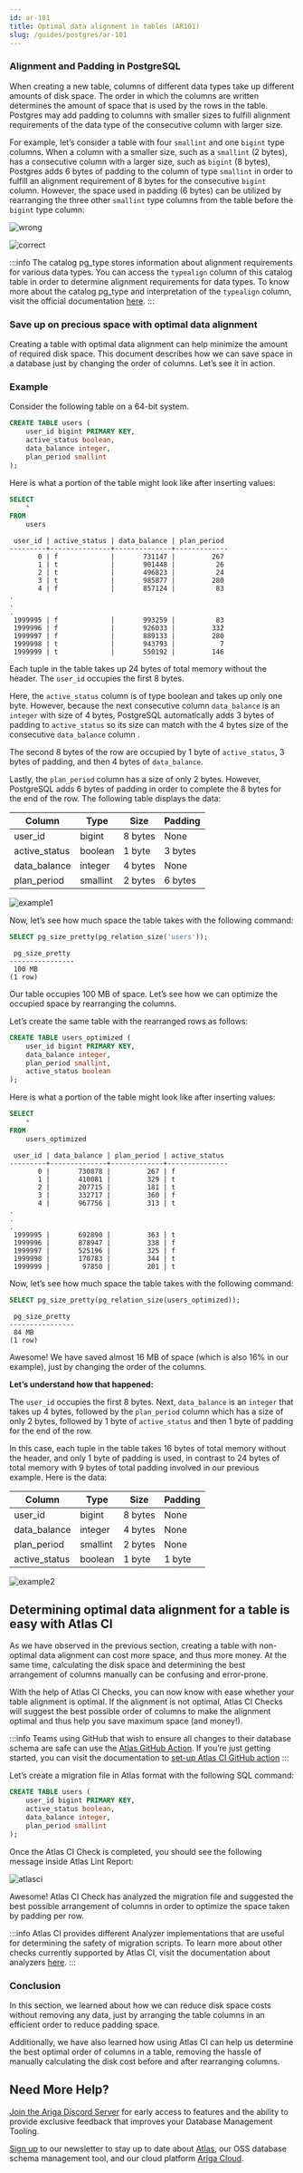 ```yaml
---
id: ar-101
title: Optimal data alignment in tables (AR101)
slug: /guides/postgres/ar-101
---
```


### Alignment and Padding in PostgreSQL

When creating a new table, columns of different data types take up different amounts of disk space. The order in which the columns are written determines the amount of space that is used by the rows in the table. Postgres may add padding to columns with smaller sizes to fulfill alignment requirements of the data type of the consecutive column with larger size.

For example, let’s consider a table with four `smallint` and one `bigint` type columns. When a column with a smaller size, such as a `smallint` (2 bytes), has a consecutive column with a larger size, such as `bigint` (8 bytes), Postgres adds 6 bytes of padding to the column of type `smallint` in order to fulfill an alignment requirement of 8 bytes for the consecutive `bigint` column. However, the space used in padding (6 bytes) can be utilized by rearranging the three other `smallint` type columns from the table before the `bigint` type column:

![wrong](https://atlasgo.io/uploads/images/24bytes2.png)

![correct](https://atlasgo.io/uploads/images/16bytes2.png)

:::info
The catalog pg_type stores information about alignment requirements for various data types. You can access the `typealign` column of this catalog table in order to determine alignment requirements for data types. To know more about the catalog pg_type and interpretation of the  `typealign` column, visit the official documentation [here](https://www.postgresql.org/docs/current/catalog-pg-type.html).
:::

### Save up on precious space with optimal data alignment

Creating a table with optimal data alignment can help minimize the amount of required disk space. This document describes how we can save space in a database just by changing the order of columns. Let’s see it in action.

### Example

Consider the following table on a 64-bit system.

```sql
CREATE TABLE users (
    user_id bigint PRIMARY KEY,
    active_status boolean,
    data_balance integer,
    plan_period smallint                  
);
```

Here is what a portion of the table might look like after inserting values:

```sql
SELECT 
    * 
FROM
    users
```

```console title="Output"
 user_id | active_status | data_balance | plan_period 
---------+---------------+--------------+-------------
       0 | f             |       731147 |         267
       1 | t             |       901448 |          26
       2 | t             |       496823 |          24
       3 | t             |       985877 |         280
       4 | f             |       857124 |          83
.
.
.
 1999995 | f             |       993259 |          83
 1999996 | f             |       926033 |         332
 1999997 | f             |       889133 |         280
 1999998 | t             |       943793 |           7
 1999999 | t             |       550192 |         146
```

Each tuple in the table takes up 24 bytes of total memory without the header. The `user_id` occupies the first 8 bytes. 

Here, the `active_status` column is of type boolean and takes up only one byte. However, because the next consecutive column `data_balance` is an `integer` with size of 4 bytes, PostgreSQL automatically adds 3 bytes of padding to `active_status` so its size can match with the 4 bytes size of the consecutive `data_balance` column . 

The second 8 bytes of the row are occupied by 1 byte of `active_status`, 3 bytes of padding, and then 4 bytes of  `data_balance`.

Lastly, the `plan_period` column has a size of only 2 bytes. However, PostgreSQL adds 6 bytes of padding in order to complete the 8 bytes for the end of the row. The following table displays the data:

| Column        | Type     | Size    | Padding |
|---------------|----------|---------|---------|
| user_id       | bigint   | 8 bytes | None    |
| active_status | boolean  | 1 byte  | 3 bytes |
| data_balance  | integer  | 4 bytes | None    |
| plan_period   | smallint | 2 bytes | 6 bytes |

![example1](https://atlasgo.io/uploads/images/24bytes.png)

Now, let’s see how much space the table takes with the following command:

```sql
SELECT pg_size_pretty(pg_relation_size('users'));
```

```console title="Output"
 pg_size_pretty 
----------------
 100 MB
(1 row)
```

Our table occupies 100 MB of space. Let’s see how we can optimize the occupied space by rearranging the columns.

Let’s create the same table with the rearranged rows as follows:

```sql
CREATE TABLE users_optimized (
    user_id bigint PRIMARY KEY,
    data_balance integer,
    plan_period smallint,
    active_status boolean             
);
```

Here is what a portion of the table might look like after inserting values:

```sql
SELECT 
    * 
FROM
    users_optimized
```
```console title="Output"
 user_id | data_balance | plan_period | active_status 
---------+--------------+-------------+---------------
       0 |       730878 |         267 | f
       1 |       410081 |         329 | t
       2 |       207715 |         181 | t
       3 |       332717 |         360 | f
       4 |       967756 |         313 | t
.
.
.
 1999995 |       692890 |         363 | t
 1999996 |       878947 |         338 | f
 1999997 |       525196 |         325 | f
 1999998 |       170783 |         344 | t
 1999999 |        97850 |         201 | t
```

Now, let’s see how much space the table takes with the following command:

```sql
SELECT pg_size_pretty(pg_relation_size(users_optimized));
```

```console title="Output"
 pg_size_pretty 
----------------
 84 MB
(1 row)
```

Awesome! We have saved almost 16 MB of space (which is also 16% in our example), just by changing the order of the columns.

**Let’s understand how that happened:**

The `user_id` occupies the first 8 bytes.
Next, `data_balance` is an `integer` that takes up 4 bytes, followed by the `plan_period` column which has a size of only 2 bytes, followed by 1 byte of `active_status` and then 1 byte of padding for the end of the row.

In this case, each tuple in the table takes 16 bytes of total memory without the header, and only 1 byte of padding is used, in contrast to 24 bytes of total memory with 9 bytes of total padding involved in our previous example. Here is the data:

| Column        | Type     | Size    | Padding |
|---------------|----------|---------|---------|
| user_id       | bigint   | 8 bytes | None    |
| data_balance  | integer  | 4 bytes | None    |
| plan_period   | smallint | 2 bytes | None    |
| active_status | boolean  | 1 byte  | 1 byte  |

![example2](https://atlasgo.io/uploads/images/16bytes.png)

## Determining optimal data alignment for a table is easy with Atlas CI

As we have observed in the previous section, creating a table with non-optimal data alignment can cost more space, and thus more money. At the same time, calculating the disk space and determining the best arrangement of columns manually can be confusing and error-prone. 

With the help of Atlas CI Checks, you can now know with ease whether your table alignment is optimal. If the alignment is not optimal, Atlas CI Checks will suggest the best possible order of columns to make the alignment optimal and thus help you save maximum space (and money!).

:::info
Teams using GitHub that wish to ensure all changes to their database schema are safe can use the [Atlas GitHub Action](https://github.com/ariga/atlas-action). If you’re just getting started, you can visit the documentation to [set-up Atlas CI GitHub action](https://atlasgo.io/integrations/github-actions#usage) 
:::

Let’s create a migration file in Atlas format with the following SQL command:

```sql
CREATE TABLE users (
    user_id bigint PRIMARY KEY,
    active_status boolean,
    data_balance integer,
    plan_period smallint                  
);
```

Once the Atlas CI Check is completed, you should see the following message inside Atlas Lint Report:

![atlasci](https://atlasgo.io/uploads/images/atlas-lint-report.png)

Awesome! Atlas CI Check has analyzed the migration file and suggested the best possible arrangement of columns in order to optimize the space taken by padding per row.

:::info
Atlas CI provides different Analyzer implementations that are useful for determining the safety of migration scripts. To learn more about other checks currently supported by Atlas CI, visit the documentation about analyzers [here](https://atlasgo.io/lint/analyzers#analyzers).
:::

### Conclusion

In this section, we learned about how we can reduce disk space costs without removing any data, just by arranging the table columns in an efficient order to reduce padding space. 

Additionally, we have also learned how using Atlas CI can help us determine the best optimal order of columns in a table, removing the hassle of manually calculating the disk cost before and after rearranging columns.

## Need More Help?​

[Join the Ariga Discord Server](https://discord.com/invite/zZ6sWVg6NT) for early access to features and the ability to provide exclusive feedback that improves your Database Management Tooling.

[Sign up](https://www.getrevue.co/profile/ariga) to our newsletter to stay up to date about [Atlas](https://atlasgo.io/), our OSS database schema management tool, and our cloud platform [Ariga Cloud](https://ariga.cloud/).